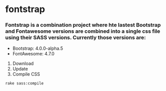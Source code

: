 # fontstrap

### Fontstrap is a combination project where hte lastest Bootstrap and Fontawesome versions are combined into a single css file using their SASS versions.  Currently those versions are:

* Bootstrap: 4.0.0-alpha.5
* FontAwesome: 4.7.0

1. Download
2. Update
3. Compile CSS

```
rake sass:compile
```